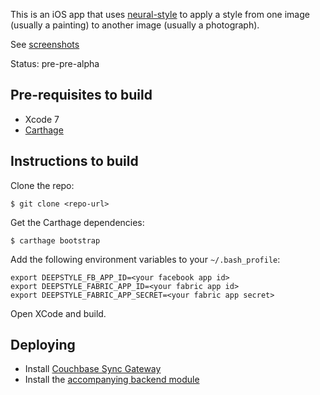 
This is an iOS app that uses [neural-style](https://github.com/jcjohnson/neural-style) to apply a style from one image (usually a painting) to another image (usually a photograph).

See [screenshots](https://github.com/tleyden/deepstyle-ios/tree/master/screenshots)

Status: pre-pre-alpha

## Pre-requisites to build

* Xcode 7
* [Carthage](https://github.com/Carthage/Carthage)

## Instructions to build

Clone the repo:

```
$ git clone <repo-url>
```

Get the Carthage dependencies:

```
$ carthage bootstrap
```

Add the following environment variables to your `~/.bash_profile`:

```
export DEEPSTYLE_FB_APP_ID=<your facebook app id>
export DEEPSTYLE_FABRIC_APP_ID=<your fabric app id>
export DEEPSTYLE_FABRIC_APP_SECRET=<your fabric app secret>
```

Open XCode and build.


## Deploying

* Install [Couchbase Sync Gateway](https://github.com/couchbase/sync_gateway)
* Install the [accompanying backend module](https://github.com/tleyden/deepstyle) 